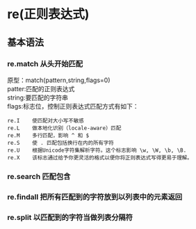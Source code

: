 
# re(正则表达式)
## 基本语法
### re.match 从头开始匹配
原型：match(pattern,string,flags=0)<br>
patter:匹配的正则表达式<br>
string:要匹配的字符串<br>
flags:标志位，控制正则表达式匹配方式有如下：<br>
```
re.I	使匹配对大小写不敏感
re.L	做本地化识别（locale-aware）匹配
re.M	多行匹配，影响 ^ 和 $
re.S	使 . 匹配包括换行在内的所有字符
re.U	根据Unicode字符集解析字符。这个标志影响 \w, \W, \b, \B.
re.X	该标志通过给予你更灵活的格式以便你将正则表达式写得更易于理解。
```
### re.search 匹配包含
### re.findall 把所有匹配到的字符放到以列表中的元素返回
### re.split  以匹配到的字符当做列表分隔符
